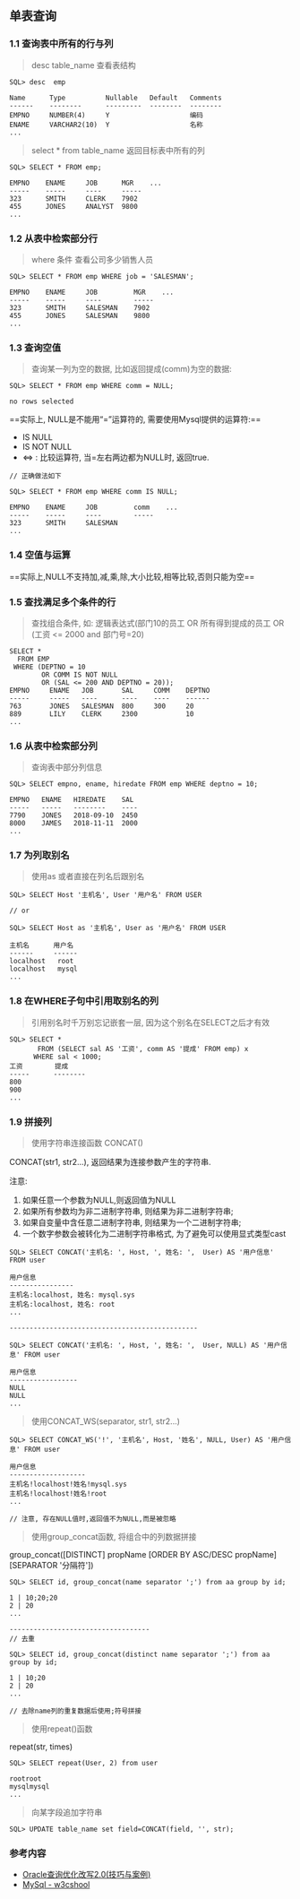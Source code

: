 ## 单表查询

### 1.1 查询表中所有的行与列

> desc table_name 查看表结构

```
SQL> desc  emp

Name      Type          Nullable   Default   Comments
------    --------      ---------  --------  --------
EMPNO     NUMBER(4)     Y                    编码
ENAME     VARCHAR2(10)  Y                    名称
...
```

> select * from table_name 返回目标表中所有的列

```
SQL> SELECT * FROM emp;

EMPNO    ENAME     JOB      MGR    ...
-----    -----     ----     -----
323      SMITH     CLERK    7902
455      JONES     ANALYST  9800
...
```

### 1.2 从表中检索部分行

> where 条件 查看公司多少销售人员

```
SQL> SELECT * FROM emp WHERE job = 'SALESMAN';

EMPNO    ENAME     JOB         MGR    ...
-----    -----     ----        -----
323      SMITH     SALESMAN    7902
455      JONES     SALESMAN    9800
...
```
### 1.3 查询空值

> 查询某一列为空的数据, 比如返回提成(comm)为空的数据:

```
SQL> SELECT * FROM emp WHERE comm = NULL;

no rows selected

```

==实际上, NULL是不能用“=”运算符的, 需要使用Mysql提供的运算符:==

- IS NULL
- IS NOT NULL
- <=> : 比较运算符, 当=左右两边都为NULL时, 返回true.

```
// 正确做法如下

SQL> SELECT * FROM emp WHERE comm IS NULL;

EMPNO    ENAME     JOB         comm    ...
-----    -----     ----        -----
323      SMITH     SALESMAN    
...
```

### 1.4 空值与运算

==实际上,NULL不支持加,减,乘,除,大小比较,相等比较,否则只能为空==


### 1.5 查找满足多个条件的行

> 查找组合条件, 如: 逻辑表达式(部门10的员工 OR 所有得到提成的员工 OR (工资 <= 2000 and 部门号=20)

```
SELECT *
  FROM EMP
 WHERE (DEPTNO = 10
        OR COMM IS NOT NULL
        OR (SAL <= 200 AND DEPTNO = 20));
EMPNO     ENAME   JOB       SAL     COMM    DEPTNO
-----     -----   ----      ----    ----    ------
763       JONES   SALESMAN  800     300     20
889       LILY    CLERK     2300            10
...
```

### 1.6 从表中检索部分列

> 查询表中部分列信息

```
SQL> SELECT empno, ename, hiredate FROM emp WHERE deptno = 10;

EMPNO   ENAME   HIREDATE    SAL
-----   -----   --------    ----
7790    JONES   2018-09-10  2450
8000    JAMES   2018-11-11  2000
...
```
### 1.7 为列取别名

> 使用as 或者直接在列名后跟别名

```
SQL> SELECT Host '主机名', User '用户名' FROM USER

// or

SQL> SELECT Host as '主机名', User as '用户名' FROM USER

主机名      用户名
------     ------
localhost   root
localhost   mysql
...
```

### 1.8 在WHERE子句中引用取别名的列

> 引用别名时千万别忘记嵌套一层, 因为这个别名在SELECT之后才有效

```
SQL> SELECT *
       FROM (SELECT sal AS '工资', comm AS '提成' FROM emp) x
      WHERE sal < 1000;
工资        提成
-----      --------
800         
900
...
```

### 1.9 拼接列

> 使用字符串连接函数 CONCAT()

CONCAT(str1, str2...), 返回结果为连接参数产生的字符串.

注意:

1. 如果任意一个参数为NULL,则返回值为NULL
2. 如果所有参数均为非二进制字符串, 则结果为非二进制字符串;
3. 如果自变量中含任意二进制字符串, 则结果为一个二进制字符串;
4. 一个数字参数会被转化为二进制字符串格式, 为了避免可以使用显式类型cast

```
SQL> SELECT CONCAT('主机名: ', Host, ', 姓名: ',  User) AS '用户信息' FROM user

用户信息
----------------
主机名:localhost, 姓名: mysql.sys
主机名:localhost, 姓名: root
...

-----------------------------------------------

SQL> SELECT CONCAT('主机名: ', Host, ', 姓名: ',  User, NULL) AS '用户信息' FROM user

用户信息
-----------------
NULL
NULL
...
```

> 使用CONCAT_WS(separator, str1, str2...)

```
SQL> SELECT CONCAT_WS('!', '主机名', Host, '姓名', NULL, User) AS '用户信息' FROM user

用户信息
-------------------
主机名!localhost!姓名!mysql.sys
主机名!localhost!姓名!root
...

// 注意, 存在NULL值时,返回值不为NULL,而是被忽略
```

> 使用group_concat函数, 将组合中的列数据拼接

group_concat([DISTINCT] propName [ORDER BY ASC/DESC propName] [SEPARATOR '分隔符'])

```
SQL> SELECT id, group_concat(name separator ';') from aa group by id;

1 | 10;20;20
2 | 20
...

-----------------------------------
// 去重

SQL> SELECT id, group_concat(distinct name separator ';') from aa group by id;

1 | 10;20
2 | 20
...

// 去除name列的重复数据后使用;符号拼接
```

> 使用repeat()函数

repeat(str, times)

```
SQL> SELECT repeat(User, 2) from user

rootroot
mysqlmysql
...
```

> 向某字段追加字符串

```
SQL> UPDATE table_name set field=CONCAT(field, '', str);
```

### 参考内容

- [Oracle查询优化改写2.0(技巧与案例)](https://book.douban.com/subject/30253259/)
- [MySql - w3cshool](https://www.w3cschool.cn/mysql/mysql-tutorial.html)